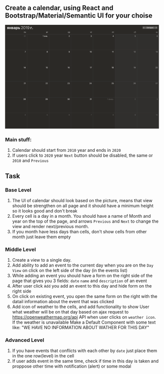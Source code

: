## Create a calendar, using React and Bootstrap/Material/Semantic UI for your choise

![Calendar](https://raw.githubusercontent.com/kl2karpenko/MateAcademy/master/React/calendar/cal.png)

### Main stuff:
1. Calendar should start from `2010` year and ends in `2020`
2. If users click to `2020` year `Next` button should be disabled, the same or `2010` and `Previous`

## Task
### Base Level

1. The UI of calendar should look based on the picture, means that view should be strengthen on all page and it should have a minimum height so it looks good and don't break
2. Every cell is a day in a month. You should have a name of Month and year on the top of the page, and arrows `Previous` and `Next` to change the view and render next/previous month. 
3. If you month have less days than cells, don't show cells from other month just leave  them empty


### Middle Level

1. Create a view to a single day.
2. Add  ability to add an event to the current day when you are on the `Day View` on click on the left side of the day (in the events list)
2. While adding an event you should have a form on the right side of the page that gives you 3 fields: `date` `name` and `description` of an event
3. After user click `Add` you add an event to this day and hide form on the right side
4. On click on existing event, you open the same form on the right with the datail information about the event that was clicked
5. Add icon of weather to the cells, and add functionality to show User what weather will be on that day based on ajax request to https://openweathermap.org/api API when user clicks on `weather icon`. If the weather is unavailable Make a Default Component with some text like: "WE HAVE NO INFORMATION ABOUT WATHER FOR THIS DAY"


### Advanced Level

1. If you have events that conflicts with each other by `date` just place them in the one row(level) in the cell
2. If user adds event in the same time, check if time in this day is taken and proppose other time with notification (alert) or some modal
